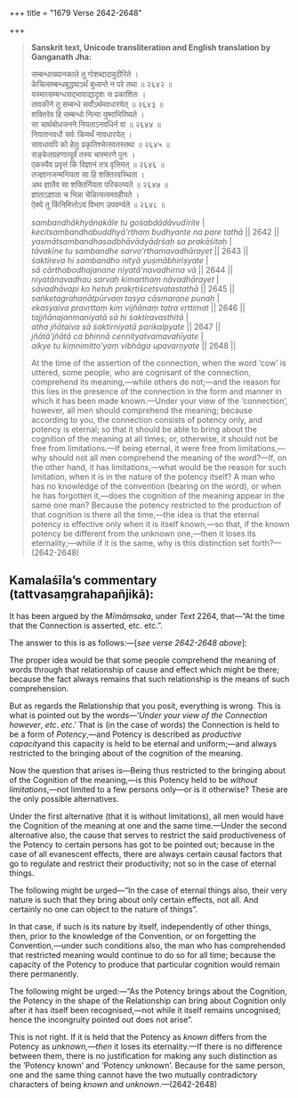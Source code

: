 +++
title = "1679 Verse 2642-2648"

+++
> **Sanskrit text, Unicode transliteration and English translation by Ganganath Jha:** 
>
> सम्बन्धाख्यानकाले तु गोशब्दादावुदीरिते ।  
> केचित्सम्बन्धबुद्ध्याऽर्थं बुध्यन्ते न परे तथा ॥ २६४२ ॥  
> यस्मात्सम्बन्धसद्भावाद्यादृशः स प्रकाशितः ।  
> तावकीने तु सम्बन्धे सर्वोऽर्थमवधारयेत् ॥ २६४३ ॥  
> शक्तिरेव हि सम्बन्धो नित्या युष्माभिरिष्यते ।  
> सा चार्थबोधजनने नियताऽनवधिर्न वा ॥ २६४४ ॥  
> नियतानवधौ सर्वः किमर्थं नावधारयेत् ।  
> सावधावपि को हेतुः प्रकृतिश्चेत्स्वतस्तथा ॥ २६४५ ॥  
> सङ्केतग्रहणात्पूर्वं तस्य चास्मरणे पुनः ।  
> एकस्यैव प्रवृत्तं किं विज्ञानं तत्र वृत्तिमत् ॥ २६४६ ॥  
> तज्ज्ञानजन्मनियता सा हि शक्तिरवस्थिता ।  
> अथ ज्ञातैव सा शक्तिर्नियता परिकल्प्यते ॥ २६४७ ॥  
> ज्ञाताऽज्ञाता च भिन्ना चेन्नित्यत्वमवहीयते ।  
> ऐक्ये तु किंनिमित्तोऽयं विभाग उपवर्ण्यते ॥ २६४८ ॥ 
>
> *sambandhākhyānakāle tu gośabdādāvudīrite* \|  
> *kecitsambandhabuddhyā'rthaṃ budhyante na pare tathā* \|\| 2642 \|\|  
> *yasmātsambandhasadbhāvādyādṛśaḥ sa prakāśitaḥ* \|  
> *tāvakīne tu sambandhe sarvo'rthamavadhārayet* \|\| 2643 \|\|  
> *śaktireva hi sambandho nityā yuṣmābhiriṣyate* \|  
> *sā cārthabodhajanane niyatā'navadhirna vā* \|\| 2644 \|\|  
> *niyatānavadhau sarvaḥ kimarthaṃ nāvadhārayet* \|  
> *sāvadhāvapi ko hetuḥ prakṛtiścetsvatastathā* \|\| 2645 \|\|  
> *saṅketagrahaṇātpūrvaṃ tasya cāsmaraṇe punaḥ* \|  
> *ekasyaiva pravṛttaṃ kiṃ vijñānaṃ tatra vṛttimat* \|\| 2646 \|\|  
> *tajjñānajanmaniyatā sā hi śaktiravasthitā* \|  
> *atha jñātaiva sā śaktirniyatā parikalpyate* \|\| 2647 \|\|  
> *jñātā'jñātā ca bhinnā cennityatvamavahīyate* \|  
> *aikye tu kiṃnimitto'yaṃ vibhāga upavarṇyate* \|\| 2648 \|\| 
>
> At the time of the assertion of the connection, when the word ‘cow’ is uttered, some people, who are cognisant of the connection, comprehend its meaning,—while others do not;—and the reason for this lies in the presence of the connection in the form and manner in which it has been made known.—Under your view of the ‘connection’, however, all men should comprehend the meaning; because according to you, the connection consists of potency only, and potency is eternal; so that it should be able to bring about the cognition of the meaning at all times; or, otherwise, it should not be free from limitations.—If being eternal, it were free from limitations,—why should not all men comprehend the meaning of the word?—If, on the other hand, it has limitations,—what would be the reason for such limitation, when it is in the nature of the potency itself? A man who has no knowledge of the convention (bearing on the word), or when he has forgotten it,—does the cognition of the meaning appear in the same one man? Because the potency restricted to the production of that cognition is there all the time,—the idea is that the eternal potency is effective only when it is itself known,—so that, if the known potency be different from the unknown one,—then it loses its eternality;—while if it is the same, why is this distinction set forth?—(2642-2648)



## Kamalaśīla’s commentary (tattvasaṃgrahapañjikā):

It has been argued by the *Mīmāṃsaka*, under *Text* 2264, that—“At the time that the Connection is asserted, etc. etc.”.

The answer to this is as follows:—[*see verse 2642-2648 above*]:

The proper idea would be that some people comprehend the meaning of words through that relationship of cause and effect which might be there; because the fact always remains that such relationship is the means of such comprehension.

But as regards the Relationship that you posit, everything is wrong. This is what is pointed out by the words—‘*Under your view of the Connection however*, *etc*. *etc*.’ That is (in the case of words) the Connection is held to be a form of *Potency*,—and Potency is described as *productive capacity*and this capacity is held to be eternal and uniform;—and always restricted to the bringing about of the cognition of the meaning.

Now the question that arises is—Being thus restricted to the bringing about of the Cognition of the meaning,—is this Potency held to be *without limitations*,—not limited to a few persons only—or is it otherwise? These are the only possible alternatives.

Under the first alternative (that it is without limitations), all men would have the Cognition of the meaning at one and the same time.—Under the second alternative also, the cause that serves to restrict the said productiveness of the Potency to certain persons has got to be pointed out; because in the case of all evanescent effects, there are always certain causal factors that go to regulate and restrict their productivity; not so in the case of eternal things.

The following might be urged—“In the case of eternal things also, their very nature is such that they bring about only certain effects, not all. And certainly no one can object to the nature of things”.

In that case, if such is its nature by itself, independently of other things, then, prior to the knowledge of the Convention, or on forgetting the Convention,—under such conditions also, the man who has comprehended that restricted meaning would continue to do so for all time; because the capacity of the Potency to produce that particular cognition would remain there permanently.

The following might be urged:—“As the Potency brings about the Cognition, the Potency in the shape of the Relationship can bring about Cognition only after it has itself been recognised,—not while it itself remains uncognised; hence the incongruity pointed out does not arise”.

This is not right. If it is held that the Potency as *known* differs from the Potency as *unknown,—then* it loses its eternality.—If there is no difference between them, there is no justification for making any such distinction as the ‘Potency known’ and ‘Potency unknown’. Because for the same person, one and the same thing cannot have the two mutually contradictory characters of being *known* and *unknown*.—(2642-2648)


